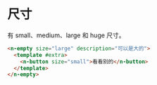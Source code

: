 # 尺寸

有 small、medium、large 和 huge 尺寸。

```html
<n-empty size="large" description="可以是大的">
  <template #extra>
    <n-button size="small">看看别的</n-button>
  </template>
</n-empty>
```
